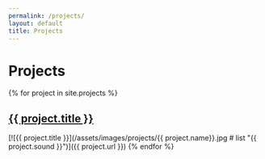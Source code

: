 ```yaml
---
permalink: /projects/
layout: default
title: Projects
---
```

# Projects

{% for project in site.projects %}
  <h2>
    <a href="{{ project.url }}">
      {{ project.title }}
    </a>
  </h2>
  [![{{ project.title }}](/assets/images/projects/{{ project.name}}.jpg # list "{{ project.sound }}")]({{ project.url }})
{% endfor %}




